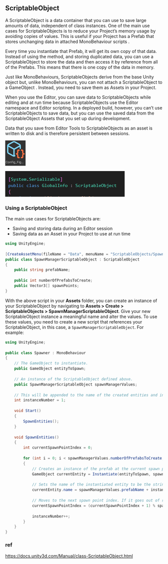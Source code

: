 ## ScriptableObject

A ScriptableObject is a data container that you can use to save large amounts of data, independent of class instances. One of the main use cases for ScriptableObjects is to reduce your Project’s memory usage by avoiding copies of values. This is useful if your Project has a Prefab
 that stores unchanging data in attached MonoBehaviour scripts
.

Every time you instantiate that Prefab, it will get its own copy of that data. Instead of using the method, and storing duplicated data, you can use a ScriptableObject to store the data and then access it by reference from all of the Prefabs. This means that there is one copy of the data in memory.

Just like MonoBehaviours, ScriptableObjects derive from the base Unity object but, unlike MonoBehaviours, you can not attach a ScriptableObject to a GameObject
. Instead, you need to save them as Assets in your Project.

When you use the Editor, you can save data to ScriptableObjects while editing and at run time because ScriptableObjects use the Editor namespace and Editor scripting. In a deployed build, however, you can’t use ScriptableObjects to save data, but you can use the saved data from the ScriptableObject Assets that you set up during development.

Data that you save from Editor Tools to ScriptableObjects as an asset is written to disk and is therefore persistent between sessions.

![](./scriptableObject.png)

![](./sciptableObject_Class.png)

### Using a ScriptableObject

The main use cases for ScriptableObjects are:

-   Saving and storing data during an Editor session
-   Saving data as an Asset in your Project to use at run time

```cs
using UnityEngine;

[CreateAssetMenu(fileName = "Data", menuName = "ScriptableObjects/SpawnManagerScriptableObject", order = 1)]
public class SpawnManagerScriptableObject : ScriptableObject
{
    public string prefabName;

    public int numberOfPrefabsToCreate;
    public Vector3[] spawnPoints;
}
```
With the above script in your **Assets** folder, you can create an instance of your ScriptableObject by navigating to **Assets > Create > ScriptableObjects > SpawnManagerScriptableObject**. Give your new ScriptableObject instance a meaningful name and alter the values. To use these values, you need to create a new script that references your ScriptableObject, in this case, a `SpawnManagerScriptableObject`. For example:

```cs
using UnityEngine;

public class Spawner : MonoBehaviour
{
    // The GameObject to instantiate.
    public GameObject entityToSpawn;

    // An instance of the ScriptableObject defined above.
    public SpawnManagerScriptableObject spawnManagerValues;

    // This will be appended to the name of the created entities and increment when each is created.
    int instanceNumber = 1;

    void Start()
    {
        SpawnEntities();
    }

    void SpawnEntities()
    {
        int currentSpawnPointIndex = 0;

        for (int i = 0; i < spawnManagerValues.numberOfPrefabsToCreate; i++)
        {
            // Creates an instance of the prefab at the current spawn point.
            GameObject currentEntity = Instantiate(entityToSpawn, spawnManagerValues.spawnPoints[currentSpawnPointIndex], Quaternion.identity);

            // Sets the name of the instantiated entity to be the string defined in the ScriptableObject and then appends it with a unique number. 
            currentEntity.name = spawnManagerValues.prefabName + instanceNumber;

            // Moves to the next spawn point index. If it goes out of range, it wraps back to the start.
            currentSpawnPointIndex = (currentSpawnPointIndex + 1) % spawnManagerValues.spawnPoints.Length;

            instanceNumber++;
        }
    }
}
```


### ref 
https://docs.unity3d.com/Manual/class-ScriptableObject.html


